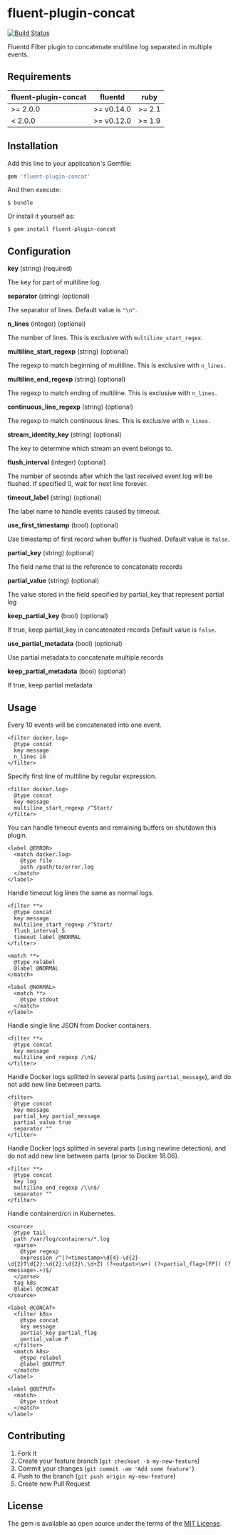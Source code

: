 # fluent-plugin-concat

[![Build Status](https://travis-ci.org/fluent-plugins-nursery/fluent-plugin-concat.svg?branch=master)](https://travis-ci.org/fluent-plugins-nursery/fluent-plugin-concat)

Fluentd Filter plugin to concatenate multiline log separated in multiple events.

## Requirements

| fluent-plugin-concat | fluentd    | ruby   |
|----------------------|------------|--------|
| >= 2.0.0             | >= v0.14.0 | >= 2.1 |
| < 2.0.0              | >= v0.12.0 | >= 1.9 |

## Installation

Add this line to your application's Gemfile:

```ruby
gem 'fluent-plugin-concat'
```

And then execute:

    $ bundle

Or install it yourself as:

    $ gem install fluent-plugin-concat

## Configuration

**key** (string) (required)

The key for part of multiline log.

**separator** (string) (optional)

The separator of lines.
Default value is `"\n"`.

**n\_lines** (integer) (optional)

The number of lines.
This is exclusive with `multiline_start_regex`.

**multiline\_start\_regexp** (string) (optional)

The regexp to match beginning of multiline.
This is exclusive with `n_lines.`

**multiline\_end\_regexp** (string) (optional)

The regexp to match ending of multiline.
This is exclusive with `n_lines.`

**continuous\_line\_regexp** (string) (optional)

The regexp to match continuous lines.
This is exclusive with `n_lines.`

**stream\_identity\_key** (string) (optional)

The key to determine which stream an event belongs to.

**flush\_interval** (integer) (optional)

The number of seconds after which the last received event log will be flushed.
If specified 0, wait for next line forever.

**timeout\_label** (string) (optional)

The label name to handle events caused by timeout.

**use\_first\_timestamp** (bool) (optional)

Use timestamp of first record when buffer is flushed.
Default value is `false`.

**partial\_key** (string) (optional)

The field name that is the reference to concatenate records

**partial\_value** (string) (optional)

The value stored in the field specified by partial_key that represent partial log

**keep\_partial\_key** (bool) (optional)

If true, keep partial_key in concatenated records
Default value is `false`.

**use\_partial\_metadata** (bool) (optional)

Use partial metadata to concatenate multiple records

**keep\_partial\_metadata** (bool) (optional)

If true, keep partial metadata

## Usage

Every 10 events will be concatenated into one event.

```aconf
<filter docker.log>
  @type concat
  key message
  n_lines 10
</filter>
```

Specify first line of multiline by regular expression.

```aconf
<filter docker.log>
  @type concat
  key message
  multiline_start_regexp /^Start/
</filter>
```

You can handle timeout events and remaining buffers on shutdown this plugin.

```aconf
<label @ERROR>
  <match docker.log>
    @type file
    path /path/to/error.log
  </match>
</label>
```

Handle timeout log lines the same as normal logs.

```aconf
<filter **>
  @type concat
  key message
  multiline_start_regexp /^Start/
  flush_interval 5
  timeout_label @NORMAL
</filter>

<match **>
  @type relabel
  @label @NORMAL
</match>

<label @NORMAL>
  <match **>
    @type stdout
  </match>
</label>
```

Handle single line JSON from Docker containers.

```aconf
<filter **>
  @type concat
  key message
  multiline_end_regexp /\n$/
</filter>
```

Handle Docker logs splitted in several parts (using `partial_message`), and do not add new line between parts.

```aconf
<filter>
  @type concat
  key message
  partial_key partial_message
  partial_value true
  separator ""
</filter>
```

Handle Docker logs splitted in several parts (using newline detection), and do not add new line between parts (prior to Docker 18.06).

```aconf
<filter **>
  @type concat
  key log
  multiline_end_regexp /\\n$/
  separator ""
</filter>
```

Handle containerd/cri in Kubernetes.

```aconf
<source>
  @type tail
  path /var/log/containers/*.log
  <parse>
    @type regexp
    expression /^(?<timestamp>\d{4}-\d{2}-\d{2}T\d{2}:\d{2}:\d{2}\.\d+Z) (?<output>\w+) (?<partial_flag>[FP]) (?<message>.+)$/
  </parse>
  tag k8s
  @label @CONCAT
</source>

<label @CONCAT>
  <filter k8s>
    @type concat
    key message
    partial_key partial_flag
    partial_value P
  </filter>
  <match k8s>
    @type relabel
    @label @OUTPUT
  </match>
</label>

<label @OUTPUT>
  <match>
    @type stdout
  </match>
</label>
```

## Contributing

1. Fork it
2. Create your feature branch (`git checkout -b my-new-feature`)
3. Commit your changes (`git commit -am 'Add some feature'`)
4. Push to the branch (`git push origin my-new-feature`)
5. Create new Pull Request

## License

The gem is available as open source under the terms of the [MIT License](http://opensource.org/licenses/MIT).

